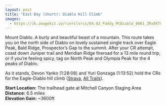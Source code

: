 ```yaml
---
layout: post
title: "East Bay (short): Diablo Hill Climb"
images:
  - https://ik.imagekit.io/rzerclsrcs/04.02_Paddy_MtDiablo_0061_ZRxEKTG_9.jpg
---
```


Mount Diablo. A burly and beautiful beast of a mountain. This route takes you on
the north side of Diablo on lovely sustained single track over Eagle Peak, Bald
Ridge, Prospector’s Gap to the summit. After your CR attempt, coast down Juniper
trail and Meridian Ridge fireroad for a 13 mile round trip, or if you’re feeling
spicy, tag on North Peak and Olympia Peak for the 4 peaks of Diablo.

As it stands, Devon Yanko (1:28:08) and Yuri Gonzaga (1:13:52) hold the CRs for
the Eagle-Diablo hill climb ([Strava](https://www.strava.com/segments/24874946),
[All
Trails](https://www.alltrails.com/explore/trail/us/california/mitchell-creek-to-diablo-summit)).

**Start Location:** The trailhead gate at Mitchell Canyon Staging Area<br>
**Distance:** 6.5 miles<br>
**Elevation Gain:** ~3600ft

